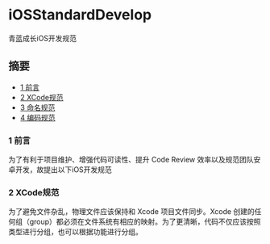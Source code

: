 # iOSStandardDevelop
青蓝成长iOS开发规范

## 摘要

* [1 前言](#1-前言)
* [2 XCode规范](#2-XCode规范)
* [3 命名规范](#3-命名规范)
* [4 编码规范](#4-编码规范)

### 1 前言

为了有利于项目维护、增强代码可读性、提升 Code Review 效率以及规范团队安卓开发，故提出以下iOS开发规范 

### 2 XCode规范

为了避免文件杂乱，物理文件应该保持和 Xcode 项目文件同步。Xcode 创建的任何组（group）都必须在文件系统有相应的映射。为了更清晰，代码不仅应该按照类型进行分组，也可以根据功能进行分组。
